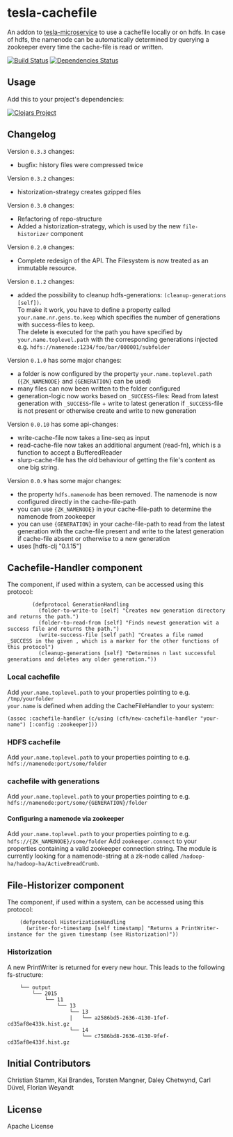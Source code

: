 # tesla-cachefile

An addon to [tesla-microservice](https://github.com/otto-de/tesla-microservice)
to use a cachefile locally or on hdfs.
In case of hdfs, the namenode can be automatically determined by querying a zookeeper every time the cache-file is read or written.

[![Build Status](https://travis-ci.org/otto-de/tesla-cachefile.svg)](https://travis-ci.org/otto-de/tesla-cachefile)
[![Dependencies Status](http://jarkeeper.com/otto-de/tesla-vault/status.svg)](http://jarkeeper.com/otto-de/tesla-cachefile)

## Usage

Add this to your project's dependencies:

[![Clojars Project](http://clojars.org/de.otto/tesla-cachefile/latest-version.svg)](http://clojars.org/de.otto/tesla-cachefile)

## Changelog

Version `0.3.3` changes:
   * bugfix: history files were compressed twice


Version `0.3.2` changes:
   * historization-strategy creates gzipped files


Version `0.3.0` changes:
   * Refactoring of repo-structure
   * Added a historization-strategy, which is used by the new `file-historizer` component

Version `0.2.0` changes:
   * Complete redesign of the API. The Filesystem is now treated as an immutable resource.

Version `0.1.2` changes: 
   
   * added the possibility to cleanup hdfs-generations: `(cleanup-generations [self])`.   
     To make it work, you have to define a property called `your.name.nr.gens.to.keep` which 
     specifies the number of generations with success-files to keep.   
     The delete is executed for the path you have specified by `your.name.toplevel.path` with the corresponding generations injected
     e.g. `hdfs://namenode:1234/foo/bar/000001/subfolder`
   
Version `0.1.0` has some major changes: 
   
   * a folder is now configured by the property `your.name.toplevel.path` (`{ZK_NAMENODE}` and `{GENERATION}` can be used)
   * many files can now been written to the folder configured
   * generation-logic now works based on `_SUCCESS`-files: Read from latest generation with `_SUCCESS`-file + 
     write to latest generation if `_SUCCESS`-file is not present or otherwise create and write to new generation

Version `0.0.10` has some api-changes: 

   * write-cache-file now takes a line-seq as input
   * read-cache-file now takes an additional argument (read-fn), which is a function to accept a BufferedReader
   * slurp-cache-file has the old behaviour of getting the file's content as one big string. 

Version `0.0.9` has some major changes: 

   * the property `hdfs.namenode` has been removed. The namenode is now configured directly in the cache-file-path
   * you can use `{ZK_NAMENODE}` in your cache-file-path to determine the namenode from zookeeper
   * you can use `{GENERATION}` in your cache-file-path to read from the latest generation with the cache-file present and
     write to the latest generation if cache-file absent or otherwise to a new generation
   * uses [hdfs-clj "0.1.15"]


## Cachefile-Handler component
The component, if used within a system, can be accessed using this protocol:

            (defprotocol GenerationHandling
              (folder-to-write-to [self] "Creates new generation directory and returns the path.")
              (folder-to-read-from [self] "Finds newest generation wit a success file and returns the path.")
              (write-success-file [self path] "Creates a file named _SUCCESS in the given , which is a marker for the other functions of this protocol")
              (cleanup-generations [self] "Determines n last successful generations and deletes any older generation."))

### Local cachefile
Add `your.name.toplevel.path` to your properties pointing to e.g. `/tmp/yourfolder`  
`your.name` is defined when adding the CacheFileHandler to your system:

    (assoc :cachefile-handler (c/using (cfh/new-cachefile-handler "your-name") [:config :zookeeper]))

### HDFS cachefile
Add `your.name.toplevel.path` to your properties pointing to e.g. `hdfs://namenode:port/some/folder`

### cachefile with generations
Add `your.name.toplevel.path` to your properties pointing to e.g. `hdfs://namenode:port/some/{GENERATION}/folder`

#### Configuring a namenode via zookeeper
Add `your.name.toplevel.path` to your properties pointing to e.g. `hdfs://{ZK_NAMENODE}/some/folder`
Add `zookeeper.connect` to your properties containing a valid zookeeper connection string.
The module is currently looking for a namenode-string at a zk-node called `/hadoop-ha/hadoop-ha/ActiveBreadCrumb`.


## File-Historizer component
The component, if used within a system, can be accessed using this protocol:

        (defprotocol HistorizationHandling
          (writer-for-timestamp [self timestamp] "Returns a PrintWriter-instance for the given timestamp (see Historization)"))

### Historization            
A new PrintWriter is returned for every new hour.
This leads to the following fs-structure:

        └── output
            └── 2015
                └── 11
                    └── 13
                        └── 13
                        |   └── a2586bd5-2636-4130-1fef-cd35af8e433k.hist.gz
                        └── 14
                            └── c7586bd8-2636-4130-9fef-cd35af8e433f.hist.gz


## Initial Contributors

Christian Stamm, Kai Brandes, Torsten Mangner, Daley Chetwynd, Carl Düvel, Florian Weyandt

## License

Apache License
